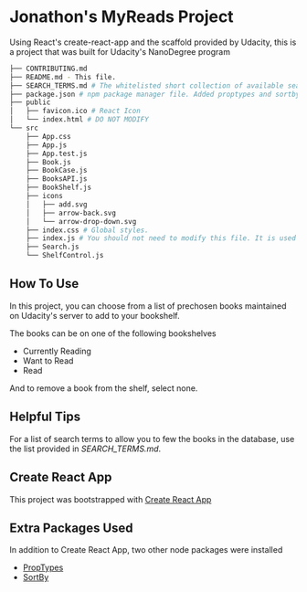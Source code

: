 # Jonathon's MyReads Project

Using React's create-react-app and the scaffold provided by Udacity, this is a project that was built for Udacity's NanoDegree program

```bash
├── CONTRIBUTING.md
├── README.md - This file.
├── SEARCH_TERMS.md # The whitelisted short collection of available search terms for you to use with your app.
├── package.json # npm package manager file. Added proptypes and sortby libraries. 
├── public
│   ├── favicon.ico # React Icon
│   └── index.html # DO NOT MODIFY
└── src
    ├── App.css 
    ├── App.js
    ├── App.test.js
    ├── Book.js
    ├── BookCase.js
    ├── BooksAPI.js
    ├── BookShelf.js
    ├── icons
    │   ├── add.svg
    │   ├── arrow-back.svg
    │   └── arrow-drop-down.svg
    ├── index.css # Global styles.
    ├── index.js # You should not need to modify this file. It is used for DOM rendering only.
    ├── Search.js
    └── ShelfControl.js
```

## How To Use

In this project, you can choose from a list of prechosen books maintained on Udacity's server to add to your bookshelf.

The books can be on one of the following bookshelves
* Currently Reading
* Want to Read
* Read

And to remove a book from the shelf, select none.

## Helpful Tips

For a list of search terms to allow you to few the books in the database, use the list provided in _SEARCH_TERMS.md_. 

## Create React App

This project was bootstrapped with [Create React App](https://github.com/facebookincubator/create-react-app)

## Extra Packages Used

In addition to Create React App, two other node packages were installed
* [PropTypes](https://www.npmjs.com/package/prop-types)
* [SortBy](https://www.npmjs.com/package/sort-by)